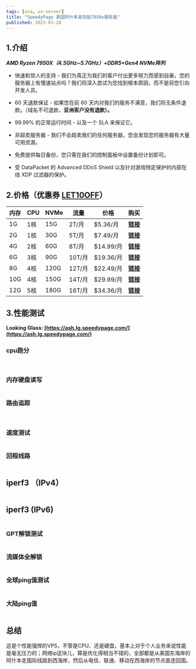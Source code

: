 ```yaml
---
tags: [usa, us-server]
title: "SpeedyPage 美国阿什本高性能7950x服务器"
published: 2023-03-28
---
```


## 1.介绍

**_AMD Ryzen 7950X（4.5GHz~5.7GHz）+DDR5+Gen4 NVMe阵列_**

- 快速和惊人的支持 - 我们为真正为我们的客户付出更多努力而感到自豪。您的服务器上有慢速站点吗？我们将深入尝试为您找到根本原因，而不是将您引向开发人员。

- 60 天退款保证 - 如果您在前 60 天内对我们的服务不满意，我们将无条件退款。（域名不可退款，**亚洲客户没有退款）。**

- 99.99% 的正常运行时间 - 以及一个 SLA 来保证它。

- 非超卖服务器 - 我们不会超卖我们的任何服务器，您会发现您的服务器有大量可用资源。

- 免费提供每日备份，您只需在我们的控制面板中设置备份计划即可。

- 受 DataPacket 的 Advanced DDoS Shield 以及针对游戏特定保护的内部在线 XDP 过滤器的保护。

## 2.价格（优惠券 [**LET10OFF**](https://my.speedypage.com/store/performance-plus-ashburn/ash-kvm-1g?billingcycle=annually&promocode=LET10OFF&aff=190)）

| **内存** | **CPU** | **NVMe** | **流量** | **价格** | **购买** |
| --- | --- | --- | --- | --- | --- |
| 1G | 1核 | 15G | 2T/月 | $5.36/月 | [**链接**](https://my.speedypage.com/store/performance-plus-ashburn/ash-kvm-1g?billingcycle=monthly&promocode=LET10OFF¤cy=4&aff=190) |
| 2G | 1核 | 30G | 5T/月 | $7.49/月 | [**链接**](https://my.speedypage.com/store/performance-plus-ashburn/ash-kvm-2g?billingcycle=monthly&promocode=LET10OFF¤cy=4&aff=190) |
| 4G | 2核 | 60G | 8T/月 | $14.99/月 | [**链接**](https://my.speedypage.com/store/performance-plus-ashburn/ash-kvm-4g-1?billingcycle=monthly&promocode=LET10OFF%C2%A4cy=4&aff=190) |
| 6G | 3核 | 90G | 10T/月 | $19.36/月 | [**链接**](https://my.speedypage.com/store/performance-plus-ashburn/ash-kvm-6g-1?billingcycle=monthly&promocode=LET10OFF%C2%A4cy=4&aff=190) |
| 8G | 4核 | 120G | 12T/月 | $22.49/月 | [**链接**](http://my.speedypage.com/store/performance-plus-ashburn/ash-kvm-8g-1?billingcycle=monthly&promocode=LET10OFF¤cy=4&aff=190) |
| 10G | 4核 | 150G | 14T/月 | $29.99/月 | [**链接**](http://my.speedypage.com/store/performance-plus-ashburn/ash-kvm-10g-1?billingcycle=monthly&promocode=LET10OFF¤cy=4&aff=190) |
| 12G | 5核 | 180G | 16T/月 | $34.36/月 | [**链接**](http://my.speedypage.com/store/performance-plus-ashburn/ash-kvm-12g-1?billingcycle=monthly&promocode=LET10OFF¤cy=4&aff=190) |

## 3.性能测试

**Looking Glass: [https://ash.lg.speedypage.com/](https://ash.lg.speedypage.com/)**

### cpu跑分

<picture>
    <source srcset="https://s3.catcat.blog/images/2023/03/image-115.avif" type="image/avif">
    <source srcset="https://s3.catcat.blog/images/2023/03/image-115.webp" type="image/webp">
    <img src="https://s3.catcat.blog/images/2023/03/image-115.jpg" alt="" loading="lazy">
</picture>

<picture>
    <source srcset="https://s3.catcat.blog/images/2023/03/image-116.avif" type="image/avif">
    <source srcset="https://s3.catcat.blog/images/2023/03/image-116.webp" type="image/webp">
    <img src="https://s3.catcat.blog/images/2023/03/image-116.jpg" alt="" loading="lazy">
</picture>

### 内存硬盘读写

<picture>
    <source srcset="https://s3.catcat.blog/images/2023/03/image-117.avif" type="image/avif">
    <source srcset="https://s3.catcat.blog/images/2023/03/image-117.webp" type="image/webp">
    <img src="https://s3.catcat.blog/images/2023/03/image-117.jpg" alt="" loading="lazy">
</picture>

### 路由追踪

<picture>
    <source srcset="https://s3.catcat.blog/images/2023/03/image-118.avif" type="image/avif">
    <source srcset="https://s3.catcat.blog/images/2023/03/image-118.webp" type="image/webp">
    <img src="https://s3.catcat.blog/images/2023/03/image-118.jpg" alt="" loading="lazy">
</picture>

<picture>
    <source srcset="https://s3.catcat.blog/images/2023/03/image-119.avif" type="image/avif">
    <source srcset="https://s3.catcat.blog/images/2023/03/image-119.webp" type="image/webp">
    <img src="https://s3.catcat.blog/images/2023/03/image-119.jpg" alt="" loading="lazy">
</picture>

<picture>
    <source srcset="https://s3.catcat.blog/images/2023/03/image-120.avif" type="image/avif">
    <source srcset="https://s3.catcat.blog/images/2023/03/image-120.webp" type="image/webp">
    <img src="https://s3.catcat.blog/images/2023/03/image-120.jpg" alt="" loading="lazy">
</picture>

### 速度测试

<picture>
    <source srcset="https://s3.catcat.blog/images/2023/03/image-121.avif" type="image/avif">
    <source srcset="https://s3.catcat.blog/images/2023/03/image-121.webp" type="image/webp">
    <img src="https://s3.catcat.blog/images/2023/03/image-121.jpg" alt="" loading="lazy">
</picture>

### 回程线路

<picture>
    <source srcset="https://s3.catcat.blog/images/2023/03/image-122.avif" type="image/avif">
    <source srcset="https://s3.catcat.blog/images/2023/03/image-122.webp" type="image/webp">
    <img src="https://s3.catcat.blog/images/2023/03/image-122.jpg" alt="" loading="lazy">
</picture>

## iperf3 （IPv4）

<picture>
    <source srcset="https://s3.catcat.blog/images/2023/03/image-123.avif" type="image/avif">
    <source srcset="https://s3.catcat.blog/images/2023/03/image-123.webp" type="image/webp">
    <img src="https://s3.catcat.blog/images/2023/03/image-123.jpg" alt="" loading="lazy">
</picture>

## iperf3 (IPv6)

<picture>
    <source srcset="https://s3.catcat.blog/images/2023/03/image-124.avif" type="image/avif">
    <source srcset="https://s3.catcat.blog/images/2023/03/image-124.webp" type="image/webp">
    <img src="https://s3.catcat.blog/images/2023/03/image-124.jpg" alt="" loading="lazy">
</picture>

### GPT解锁测试  

<picture>
    <source srcset="https://s3.catcat.blog/images/2023/03/image-125.avif" type="image/avif">
    <source srcset="https://s3.catcat.blog/images/2023/03/image-125.webp" type="image/webp">
    <img src="https://s3.catcat.blog/images/2023/03/image-125.jpg" alt="" loading="lazy">
</picture>

### 流媒体全解锁

<picture>
    <source srcset="https://s3.catcat.blog/images/2023/03/image-126.avif" type="image/avif">
    <source srcset="https://s3.catcat.blog/images/2023/03/image-126.webp" type="image/webp">
    <img src="https://s3.catcat.blog/images/2023/03/image-126.jpg" alt="" loading="lazy">
</picture>

### 全球ping值测试

<picture>
    <source srcset="https://s3.catcat.blog/images/2023/03/image-127.avif" type="image/avif">
    <source srcset="https://s3.catcat.blog/images/2023/03/image-127.webp" type="image/webp">
    <img src="https://s3.catcat.blog/images/2023/03/image-127.jpg" alt="" loading="lazy">
</picture>

### 大陆ping值

<picture>
    <source srcset="https://s3.catcat.blog/images/2023/03/image-128.avif" type="image/avif">
    <source srcset="https://s3.catcat.blog/images/2023/03/image-128.webp" type="image/webp">
    <img src="https://s3.catcat.blog/images/2023/03/image-128.jpg" alt="" loading="lazy">
</picture>

## 总结

这是个性能强悍的VPS，不管是CPU、还是硬盘，基本上对于个人业务来说性能是毫无压力的；网络ip这块儿，算是优化得相当不错的，全部都是从美国东海岸的阿什本走国际线路到西海岸，然后从电信、联通、移动在西海岸的节点直连回国。